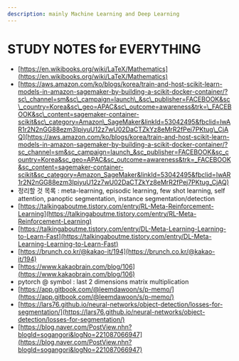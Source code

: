 ```yaml
---
description: mainly Machine Learning and Deep Learning
---
```


# STUDY NOTES for EVERYTHING

* [https://en.wikibooks.org/wiki/LaTeX/Mathematics](https://en.wikibooks.org/wiki/LaTeX/Mathematics)
* [https://aws.amazon.com/ko/blogs/korea/train-and-host-scikit-learn-models-in-amazon-sagemaker-by-building-a-scikit-docker-container/?sc\_channel=sm&sc\_campaign=launch\_&sc\_publisher=FACEBOOK&sc\_country=Korea&sc\_geo=APAC&sc\_outcome=awareness&trk=\_FACEBOOK&sc\_content=sagemaker-container-scikit&sc\_category=Amazon\_SageMaker&linkId=53042495&fbclid=IwAR1r2N2nGG88ezm3IpiyuU12z7wU02DaCTZkYz8eMrR2fPej7PKtug\_CjAQ](https://aws.amazon.com/ko/blogs/korea/train-and-host-scikit-learn-models-in-amazon-sagemaker-by-building-a-scikit-docker-container/?sc_channel=sm&sc_campaign=launch_&sc_publisher=FACEBOOK&sc_country=Korea&sc_geo=APAC&sc_outcome=awareness&trk=_FACEBOOK&sc_content=sagemaker-container-scikit&sc_category=Amazon_SageMaker&linkId=53042495&fbclid=IwAR1r2N2nGG88ezm3IpiyuU12z7wU02DaCTZkYz8eMrR2fPej7PKtug_CjAQ)
* 정리할 것 목록 : meta-learning, episodic learning, few shot learning, self attention, panoptic segmentation, instance segmentation/detection
* [https://talkingaboutme.tistory.com/entry/RL-Meta-Reinforcement-Learning](https://talkingaboutme.tistory.com/entry/RL-Meta-Reinforcement-Learning)
* [https://talkingaboutme.tistory.com/entry/DL-Meta-Learning-Learning-to-Learn-Fast](https://talkingaboutme.tistory.com/entry/DL-Meta-Learning-Learning-to-Learn-Fast)
* [https://brunch.co.kr/@kakao-it/194](https://brunch.co.kr/@kakao-it/194)
* [https://www.kakaobrain.com/blog/106](https://www.kakaobrain.com/blog/106)
* pytorch @ symbol : last 2 dimensions matrix multiplication
* [https://app.gitbook.com/@leemdawoon/s/p-memo/](https://app.gitbook.com/@leemdawoon/s/p-memo/)
* [https://lars76.github.io/neural-networks/object-detection/losses-for-segmentation/](https://lars76.github.io/neural-networks/object-detection/losses-for-segmentation/)
* [https://blog.naver.com/PostView.nhn?blogId=sogangori&logNo=221087066947](https://blog.naver.com/PostView.nhn?blogId=sogangori&logNo=221087066947)

